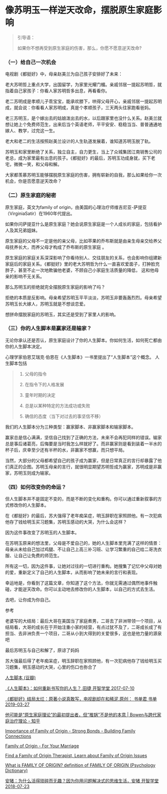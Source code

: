 
# 像苏明玉一样逆天改命，摆脱原生家庭影响

> 引导语：
> 
> 如果你不想再受到原生家庭的伤害，那么，你愿不愿意逆天改命?

### （一）给自己一次机会

电视剧《都挺好》中，母亲赵美兰为自己孩子安排好了未来：

老大苏明哲上重点大学，出国留学，为家里光耀门楣。亲戚邻居一提起苏明哲，就指着自己家孩子：你看人家苏明哲多出息，再看看你。

老二苏明成是孝顺儿子乖宝宝，能承欢膝下，哄得父母开心，亲戚邻居一提起苏明成，就会说：你看看人家苏明成，真是个孝顺孩子，三天两头往家跑看爸妈。

老三苏明玉，是个嫁出去的姑娘泼出去的水，以后跟家里也没什么关系。赵美兰就想让她上个免费师范生，出来后当个英语老师，平平安安、稳稳当当、普普通通地嫁人、教学，过完这一生。

老大和老二的生活按照赵美兰设计的人生轨道发展着，谁知道苏明玉脱了轨。

苏明玉和家里断绝了关系，独立自主，自力更生，当上了众城集团江南销售公司的老总，成为家里最有出息的孩子。《都挺好》的最后，苏明玉功成身就，买下老宅，微微一笑，和父母和解。

大家都羡慕苏明玉能够摆脱原生家庭的伤害，拥有崭新的自我，那么如果给你一次机会，你是否愿意逆天改命？

### （二）原生家庭的秘密

原生家庭，英文为family of origin，由美国的心理治疗师维吉尼亚-萨提亚（VirginiaSatir）在1960年代提出。

如果你问萨提亚什么是原生家庭？她会说原生家庭是一个人成长的家庭，包括看护人及其兄弟姐妹。

原生家庭的父母不一定是他的亲父母，比如苹果的乔布斯就是由亲生母亲交给养父母抚养长大，而养父母才构成了乔布斯的原生家庭 。

原生家庭的家庭关系深深影响了你看待别人、交往朋友的关系，也会影响你组建新家庭后的家庭关系。《都挺好》里的老大苏明哲为什么一直喜欢爱面子，打肿脸充胖子，甚至不止一次地欺骗他老婆，不顾自己小家庭生活质量的降低， 这和他母亲的影响不无关系。

那么苏明玉的拒绝就完全摆脱原生家庭的影响了吗？

拒绝的本质是反影响。母亲希望苏明玉平平淡淡，苏明玉非要轰轰烈烈。母亲希望苏明玉长大嫁人，苏明玉就是不想谈恋爱。

想拼命摆脱家庭的苏明玉，其实还是受到了家里人的影响。

### （三）你的人生脚本是赢家还是输家？

无论你承认还是否认，原生家庭设计了你的人生脚本。你如何生活，如何死亡都由你的人生脚本决定。

心理学家伯恩艾瑞克·伯恩在《人生脚本》一书里提出了“人生脚本”这个概念。  人生脚本包括

> 1.  父母的指令
>     
> 2.  在指令下的人格发展
>     
> 3.  童年时期的决定
>     
> 4.  总是以某种特定的方法成功或失败
>     
> 5.  确信的态度（当下对过去的事坚信不移）
>     

我们的人生脚本分为三种类型：赢家脚本、非赢家脚本和输家脚本。

赢家总是信心满满，坚信自己找到了正确的方法，未来不会再犯同样的错误。输家总是事后诸葛亮，后悔要是当时我怎么样就好了。而非赢家则是看到装着一半水的杯子后，庆幸至少还有半杯的水，非赢家不想赢，而只想平局。

当然，大部分的父母都希望自己的孩子成为赢家，但是日常真正的言行却暴露了他们真正的企图。苏明玉母亲的言行，就很明显期望苏明哲成为赢家，苏明成是非赢家，苏明玉则成为输家。

### （四）如何改变你的命运？

但人生脚本并不是固定不变的，而是不断的变化和重构。你可以通过重新叙事的方式修改你的人生脚本。

在《都挺好》的最后，苏大强得了老年痴呆症，明玉辞职在家照顾他。有一次犯病他存了钱给明玉买习题集，苏明玉感动的大哭，为什么会这样？

因为这件事改变了苏明玉的人生脚本。

在苏明玉原来的想法里，父母是不爱自己的，她的人生脚本里充满了这样的情景：母亲从未给自己加过鸡腿、不让自己上高三补习班、让学习繁重的自己给二哥洗衣服、让自己让免费的师范生。

所有这一切，因为这件事，让她对过往的一切进行重构。她搜集了记忆中父母对她的爱，重新定义了自己的人生脚本，从而影响了她未来的言行和表现。

幸运地是，你看到了这篇文章，你知道了这个方法，你就无需通过偶然地事件触碰，才能逆天改命。你可以主动地去修改你的人生脚本，以自己的方式去生活。

去吧，让你成为你自己。

参考

老婆写的大结局：最后大哥在美国当了家庭煮男，二哥去了非洲带领一个项目，从结局看，大哥的成长在于开始注重小家的经营，有点过犹不及了，二哥成长成了有担当、去非洲负责一个项目，二哥从小到大得到的关爱很多，这也是他力量的源泉吧

最后苏明玉与自己和解了，原谅了妈妈

苏大强最后得了老年痴呆症，明玉辞职在家照顾他，有一次犯病他存了钱给明玉买习题集，明玉感动的大哭，心里的伤口也弥合了

[人生脚本 (豆瓣)](https://book.douban.com/subject/26906474/)

[《人生脚本》：如何重新书写你的人生？,田捷 开智学堂 2017-07-10](https://mp.weixin.qq.com/s/rtLGCktID9tXeezDKU49EA)

[《都挺好》结局太烂：原著小说真敢写，电视剧却在和稀泥,原创： 书单君 书单 2019-03-27](https://mp.weixin.qq.com/s/8ODhmt_kcs7VSGF4cA-t5g)

[他可能是“原生家庭理论”的最初提出者，但“推锅”不是他的本意 | Bowen与跨代家庭治疗理论 - 知乎](https://zhuanlan.zhihu.com/p/52726711)

[Importance of Family of Origin - Strong Bonds - Building Family Connections](http://www.strongbonds.jss.org.au/workers/professional/origin.html)

[Family of Origin - For Your Marriage](http://www.foryourmarriage.org/family-of-origin/)

[Find a Family of Origin Therapist, Learn about Family of Origin Issues](https://www.goodtherapy.org/learn-about-therapy/issues/family-of-origin-issues)

[What is FAMILY OF ORIGIN? definition of FAMILY OF ORIGIN (Psychology Dictionary)](https://psychologydictionary.org/family-of-origin/)

[安猪：为什么活得琐碎而无趣？因为你用问题解决式的思维生活，安猪 开智学堂 2018-07-23](https://mp.weixin.qq.com/s/DRWy2ANLtfpus-DFl-9zVg)
















<!--stackedit_data:
eyJoaXN0b3J5IjpbMTA3MzE4NjY0NSw2MjI2MjA2ODgsOTc5Mj
YzMTk1LC0yMTIxMzIwNjYxLDE4Njk1MzMyOTIsNTQ5NzkwNjc2
LDEzOTEzNjQ0MDIsMjg2ODkxNDIzLDEyNjYzMTQyOTMsMjAzNT
kxMzgzNiwtMTE1MzYxOTAxNSwyMDM0MTE3MDkyLDk2OTI2NTgw
Nl19
-->